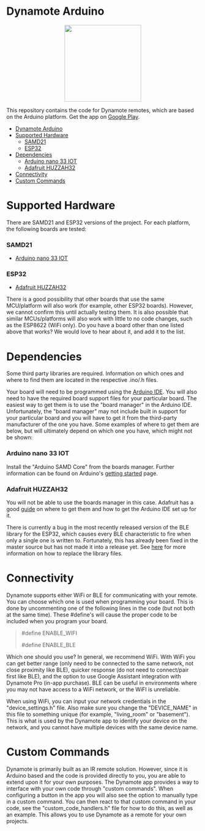 # Dynamote Arduino

<p align="center">
    <img src="https://dynamote.ca/icons/logo2.png" alt="" width="200" height="200">
</p>

This repository contains the code for Dynamote remotes, which are based on the Arduino platform. Get the app on [Google Play](https://play.google.com/store/apps/details?id=com.dmhuisma.dynamote).

- [Dynamote Arduino](#dynamote-arduino)
- [Supported Hardware](#supported-hardware)
    - [SAMD21](#samd21)
    - [ESP32](#esp32)
- [Dependencies](#dependencies)
    - [Arduino nano 33 IOT](#arduino-nano-33-iot)
    - [Adafruit HUZZAH32](#adafruit-huzzah32)
- [Connectivity](#connectivity)
- [Custom Commands](#custom-commands)

# Supported Hardware

There are SAMD21 and ESP32 versions of the project. For each platform, the following boards are tested:

### SAMD21
- [Arduino nano 33 IOT](https://store.arduino.cc/usa/nano-33-iot)

### ESP32
- [Adafruit HUZZAH32](https://www.adafruit.com/product/3405)

There is a good possibility that other boards that use the same MCU/platform will also work (for example, other ESP32 boards). However, we cannot confirm this until actually testing them. It is also possible that similar MCUs/platforms will also work with little to no code changes, such as the ESP8622 (WiFi only). Do you have a board other than one listed above that works? We would love to hear about it, and add it to the list.

# Dependencies

Some third party libraries are required. Information on which ones and where to find them are located in the respective .ino/.h files.

Your board will need to be programmed using the [Arduino IDE](https://www.arduino.cc/en/software). You will also need to have the required board support files for your particular board. The easiest way to get them is to use the "board manager" in the Arduino IDE. Unfortunately, the "board manager" may not include built in support for your particular board and you will have to get it from the third-party manufacturer of the one you have. Some examples of where to get them are below, but will ultimately depend on which one you have, which might not be shown:

### Arduino nano 33 IOT

Install the "Arduino SAMD Core" from the boards manager. Further information can be found on Arduino's [getting started](https://www.arduino.cc/en/Guide/NANO33IoT) page.

### Adafruit HUZZAH32

You will not be able to use the boards manager in this case. Adafruit has a good [guide](https://learn.adafruit.com/adafruit-huzzah32-esp32-feather/using-with-arduino-ide) on where to get them and how to get the Arduino IDE set up for it.

There is currently a bug in the most recently released version of the BLE library for the ESP32, which causes every BLE characteristic to fire when only a single one is written to. Fortunately, this has already been fixed in the master source but has not made it into a release yet. See [here](https://github.com/nkolban/esp32-snippets/blob/master/cpp_utils/ArduinoBLE.md#replacing-the-version-that-comes-with-arduino-esp32) for more information on how to replace the library files.

# Connectivity

Dynamote supports either WiFi or BLE for communicating with your remote. You can choose which one is used when programming your board. This is done by uncommenting one of the following lines in the code (but not both at the same time). These #define's will cause the proper code to be included when you program your board.

> #define ENABLE_WIFI
>
> #define ENABLE_BLE

Which one should you use? In general, we recommend WiFi. With WiFi you can get better range (only need to be connected to the same network, not close proximity like BLE), quicker response (do not need to connect/pair first like BLE), and the option to use Google Assistant integration with Dynamote Pro (in-app purchase). BLE can be useful in environments where you may not have access to a WiFi network, or the WiFI is unreliable.

When using WiFi, you can input your network credentials in the "device_settings.h" file. Also make sure you change the "DEVICE_NAME" in this file to something unique (for example, "living_room" or "basement"). This is what is used by the Dynamote app to identify your device on the network, and you cannot have multiple devices with the same device name.

# Custom Commands

Dynamote is primarily built as an IR remote solution. However, since it is Arduino based and the code is provided directly to you, you are able to extend upon it for your own purposes. The Dynamote app provides a way to interface with your own code through "custom commands". When configuring a button in the app you will also see the option to manually type in a custom command. You can then react to that custom command in your code, see the "custom_code_handlers.h" file for how to do this, as well as an example. This allows you to use Dynamote as a remote for your own projects.